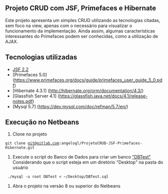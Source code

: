 ## Projeto CRUD com JSF, Primefaces e Hibernate
Este projeto apresenta um simples CRUD utilizando as tecnologias citadas, sem foco na view, apenas com o necessário para visualizar o funcionamento da implementação. Ainda assim, algumas características interessantes do Primefaces podem ser conhecidas, como a utilização de AJAX.

## Tecnologias utilizadas
- [JSF 2.2](https://javaserverfaces.java.net/docs/2.2/)
- [Primefaces 5.0] (https://www.primefaces.org/docs/guide/primefaces_user_guide_5_0.pdf)
- [Hibernate 4.3.1] (http://hibernate.org/orm/documentation/4.3/)
- [Glassfish Server 4.1] (https://glassfish.java.net/docs/4.1/release-notes.pdf)
- [Mysql 5.7] (https://dev.mysql.com/doc/refman/5.7/en/)

## Execução no Netbeans
1. Clone no projeto 

<code>git clone git@gitlab.com:angelogl/ProjetoCRUD-JSF-Primefaces-Hibernate.git</code>

1. Execute o script do Banco de Dados para criar um banco ["DBTest"]()
Considerando que o script esteja em um diretório "Desktop" na pasta do usuário

<code> ./mysql -u root DBTest < ~/Desktop/DBTest.sql </code>

1. Abra o projeto na versão 8 ou superior do Netbeans
 